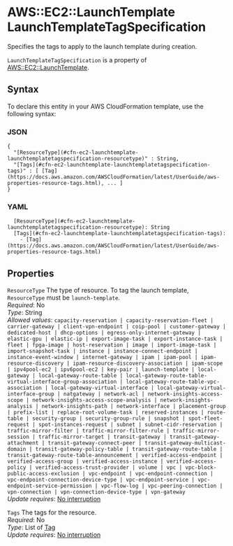 # AWS::EC2::LaunchTemplate LaunchTemplateTagSpecification<a name="aws-properties-ec2-launchtemplate-launchtemplatetagspecification"></a>

Specifies the tags to apply to the launch template during creation\.

`LaunchTemplateTagSpecification` is a property of [AWS::EC2::LaunchTemplate](https://docs.aws.amazon.com/AWSCloudFormation/latest/UserGuide/aws-resource-ec2-launchtemplate.html)\.

## Syntax<a name="aws-properties-ec2-launchtemplate-launchtemplatetagspecification-syntax"></a>

To declare this entity in your AWS CloudFormation template, use the following syntax:

### JSON<a name="aws-properties-ec2-launchtemplate-launchtemplatetagspecification-syntax.json"></a>

```
{
  "[ResourceType](#cfn-ec2-launchtemplate-launchtemplatetagspecification-resourcetype)" : String,
  "[Tags](#cfn-ec2-launchtemplate-launchtemplatetagspecification-tags)" : [ [Tag](https://docs.aws.amazon.com/AWSCloudFormation/latest/UserGuide/aws-properties-resource-tags.html), ... ]
}
```

### YAML<a name="aws-properties-ec2-launchtemplate-launchtemplatetagspecification-syntax.yaml"></a>

```
  [ResourceType](#cfn-ec2-launchtemplate-launchtemplatetagspecification-resourcetype): String
  [Tags](#cfn-ec2-launchtemplate-launchtemplatetagspecification-tags): 
    - [Tag](https://docs.aws.amazon.com/AWSCloudFormation/latest/UserGuide/aws-properties-resource-tags.html)
```

## Properties<a name="aws-properties-ec2-launchtemplate-launchtemplatetagspecification-properties"></a>

`ResourceType`  <a name="cfn-ec2-launchtemplate-launchtemplatetagspecification-resourcetype"></a>
The type of resource\. To tag the launch template, `ResourceType` must be `launch-template`\.  
*Required*: No  
*Type*: String  
*Allowed values*: `capacity-reservation | capacity-reservation-fleet | carrier-gateway | client-vpn-endpoint | coip-pool | customer-gateway | dedicated-host | dhcp-options | egress-only-internet-gateway | elastic-gpu | elastic-ip | export-image-task | export-instance-task | fleet | fpga-image | host-reservation | image | import-image-task | import-snapshot-task | instance | instance-connect-endpoint | instance-event-window | internet-gateway | ipam | ipam-pool | ipam-resource-discovery | ipam-resource-discovery-association | ipam-scope | ipv4pool-ec2 | ipv6pool-ec2 | key-pair | launch-template | local-gateway | local-gateway-route-table | local-gateway-route-table-virtual-interface-group-association | local-gateway-route-table-vpc-association | local-gateway-virtual-interface | local-gateway-virtual-interface-group | natgateway | network-acl | network-insights-access-scope | network-insights-access-scope-analysis | network-insights-analysis | network-insights-path | network-interface | placement-group | prefix-list | replace-root-volume-task | reserved-instances | route-table | security-group | security-group-rule | snapshot | spot-fleet-request | spot-instances-request | subnet | subnet-cidr-reservation | traffic-mirror-filter | traffic-mirror-filter-rule | traffic-mirror-session | traffic-mirror-target | transit-gateway | transit-gateway-attachment | transit-gateway-connect-peer | transit-gateway-multicast-domain | transit-gateway-policy-table | transit-gateway-route-table | transit-gateway-route-table-announcement | verified-access-endpoint | verified-access-group | verified-access-instance | verified-access-policy | verified-access-trust-provider | volume | vpc | vpc-block-public-access-exclusion | vpc-endpoint | vpc-endpoint-connection | vpc-endpoint-connection-device-type | vpc-endpoint-service | vpc-endpoint-service-permission | vpc-flow-log | vpc-peering-connection | vpn-connection | vpn-connection-device-type | vpn-gateway`  
*Update requires*: [No interruption](https://docs.aws.amazon.com/AWSCloudFormation/latest/UserGuide/using-cfn-updating-stacks-update-behaviors.html#update-no-interrupt)

`Tags`  <a name="cfn-ec2-launchtemplate-launchtemplatetagspecification-tags"></a>
The tags for the resource\.  
*Required*: No  
*Type*: List of [Tag](https://docs.aws.amazon.com/AWSCloudFormation/latest/UserGuide/aws-properties-resource-tags.html)  
*Update requires*: [No interruption](https://docs.aws.amazon.com/AWSCloudFormation/latest/UserGuide/using-cfn-updating-stacks-update-behaviors.html#update-no-interrupt)